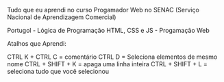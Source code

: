 Tudo que eu aprendi no curso Progamador Web no SENAC (Serviço Nacional de Aprendizagem Comercial)

Portugol - Lógica de Programação
HTML, CSS e JS - Progamação Web

Atalhos que Aprendi:

CTRL K + CTRL C = comentário 
CTRL D = Seleciona elementos de mesmo nome
CTRL + SHIFT + K = apaga uma linha inteira
CTRL + SHIFT + L = seleciona tudo que você selecionou